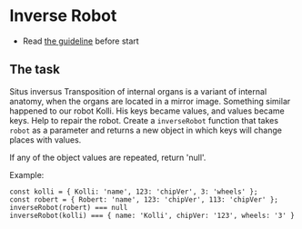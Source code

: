 # Inverse Robot
- Read [the guideline](https://github.com/mate-academy/js_task-guideline/blob/master/README.md) before start

## The task
Situs inversus
Transposition of internal organs is a variant of internal anatomy, when
the organs are located in a mirror image.
Something similar happened to our robot Kolli. His keys became values,
and values became keys. Help to repair the robot. Create a `inverseRobot`
function that takes `robot` as a parameter and returns a new object in which
keys will change places with values.

If any of the object values are repeated, return 'null'.

Example:
```
const kolli = { Kolli: 'name', 123: 'chipVer', 3: 'wheels' };
const robert = { Robert: 'name', 123: 'chipVer', 113: 'chipVer' };
inverseRobot(robert) === null
inverseRobot(kolli) === { name: 'Kolli', chipVer: '123', wheels: '3' }
```
